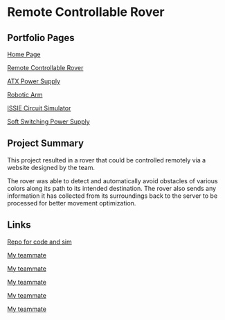 # Remote Controllable Rover

## Portfolio Pages

[Home Page](index.md)

[Remote Controllable Rover](Rover.md)

[ATX Power Supply](ATX.md)

[Robotic Arm](RoboticArm.md)

[ISSIE Circuit Simulator](Issie.md)

[Soft Switching Power Supply](SoftSwitching.md)

## Project Summary

This project resulted in a rover that could be controlled remotely via a website designed by the team.

The rover was able to detect and automatically avoid obstacles of various colors along its path to its intended destination. The rover also sends any information it has collected from its surroundings back to the server to be processed for better movement optimization.

## Links

[Repo for code and sim](https://github.com/ib619/Group7_design_project)

[My teammate](https://github.com/sittingsotong)

[My teammate](https://github.com/sytan98)

[My teammate](https://github.com/joshua410RB)

[My teammate](https://github.com/yannichau)

[My teammate](https://github.com/ib619)

